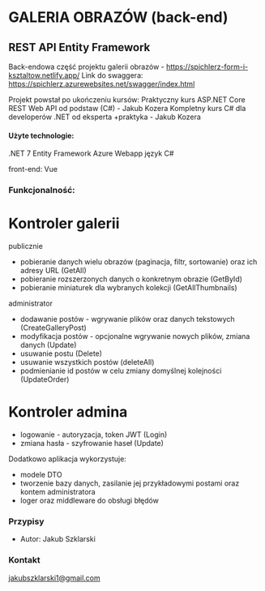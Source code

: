 # GALERIA OBRAZÓW (back-end)
## REST API Entity Framework

Back-endowa część projektu galerii obrazów - https://spichlerz-form-i-ksztaltow.netlify.app/
Link do swaggera: https://spichlerz.azurewebsites.net/swagger/index.html

Projekt powstał po ukończeniu kursów:
Praktyczny kurs ASP.NET Core REST Web API od podstaw (C#) - Jakub Kozera
Kompletny kurs C# dla developerów .NET od eksperta +praktyka - Jakub Kozera

#### Użyte technologie:
.NET 7 Entity Framework
Azure Webapp
język C#

front-end: Vue

### Funkcjonalność:

# Kontroler galerii

publicznie
- pobieranie danych wielu obrazów (paginacja, filtr, sortowanie) oraz ich adresy URL (GetAll)
- pobieranie rozszerzonych danych o konkretnym obrazie (GetById)
- pobieranie miniaturek dla wybranych kolekcji (GetAllThumbnails)

administrator
- dodawanie postów - wgrywanie plików oraz danych tekstowych (CreateGalleryPost)
- modyfikacja postów - opcjonalne wgrywanie nowych plików, zmiana danych (Update)
- usuwanie postu (Delete)
- usuwanie wszystkich postów (deleteAll)
- podmienianie id postów w celu zmiany domyślnej kolejności (UpdateOrder)

# Kontroler admina
- logowanie - autoryzacja, token JWT (Login)
- zmiana hasła - szyfrowanie haseł (Update)

Dodatkowo aplikacja wykorzystuje:
- modele DTO
- tworzenie bazy danych, zasilanie jej przykładowymi postami oraz kontem administratora
- loger oraz middleware do obsługi błędów

### Przypisy

- Autor: Jakub Szklarski

### Kontakt

jakubszklarski1@gmail.com

